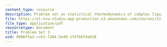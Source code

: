 ```yaml
---
content_type: resource
description: Problem set on statistical thermodynamics of complex liquids.
file: https://ol-ocw-studio-app-production.s3.amazonaws.com/courses/22-52j-statistical-thermodynamics-of-complex-liquids-spring-2004/0806f5a2cc6372845e401f47b6f4a628_52_hwiii_chen_04.pdf
file_type: application/pdf
resourcetype: Document
title: Problem Set 3
uid: 0806f5a2-cc63-7284-5e40-1f47b6f4a628
---
```


